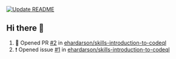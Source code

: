 [![Update README](https://github.com/ehardarson/ehardarson/actions/workflows/main.yml/badge.svg)](https://github.com/ehardarson/ehardarson/actions/workflows/main.yml)

## Hi there 👋

<!--
**ehardarson/ehardarson** is a ✨ _special_ ✨ repository because its `README.md` (this file) appears on your GitHub profile.

Here are some ideas to get you started:

- 🔭 I’m currently working on ...
- 🌱 I’m currently learning ...
- 👯 I’m looking to collaborate on ...
- 🤔 I’m looking for help with ...
- 💬 Ask me about ...
- 📫 How to reach me: ...
- 😄 Pronouns: ...
- ⚡ Fun fact: ...
-->

<!-- Adding badges from Credly  -->
<!--START_SECTION:badges-->
<!--END_SECTION:badges-->


<!--START_SECTION:activity-->
1. 💪 Opened PR [#2](https://github.com/ehardarson/skills-introduction-to-codeql/pull/2) in [ehardarson/skills-introduction-to-codeql](https://github.com/ehardarson/skills-introduction-to-codeql)
2. ❗ Opened issue [#1](https://github.com/ehardarson/skills-introduction-to-codeql/issues/1) in [ehardarson/skills-introduction-to-codeql](https://github.com/ehardarson/skills-introduction-to-codeql)
<!--END_SECTION:activity-->


